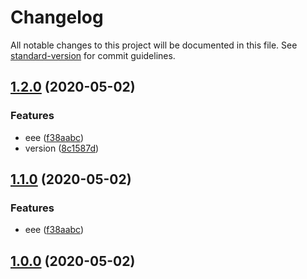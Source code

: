 # Changelog

All notable changes to this project will be documented in this file. See [standard-version](https://github.com/conventional-changelog/standard-version) for commit guidelines.

## [1.2.0](https://github.com/FaureWu/test/compare/v1.0.0...v1.2.0) (2020-05-02)


### Features

* eee ([f38aabc](https://github.com/FaureWu/test/commit/f38aabcd1d109de5e16b8ffd9a2869a798d9e18e))
* version ([8c1587d](https://github.com/FaureWu/test/commit/8c1587d80c6e25a5ace8b2588cb00696b6796f12))

## [1.1.0](https://github.com/FaureWu/test/compare/v1.0.0...v1.1.0) (2020-05-02)


### Features

* eee ([f38aabc](https://github.com/FaureWu/test/commit/f38aabcd1d109de5e16b8ffd9a2869a798d9e18e))

## [1.0.0](https://github.com/FaureWu/test/compare/v1.1.0...v1.0.0) (2020-05-02)
